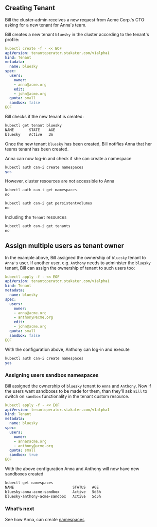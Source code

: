 ## Creating Tenant

Bill the cluster-admin receives a new request from Acme Corp.'s CTO asking for a new tenant for Anna's team.

Bill creates a new tenant `bluesky` in the cluster according to the tenant's profile:

```yaml
kubectl create -f - << EOF
apiVersion: tenantoperator.stakater.com/v1alpha1
kind: Tenant
metadata:
  name: bluesky
spec:
  users:
    owner:
    - anna@acme.org
    edit:
    - john@acme.org
  quota: small
  sandbox: false
EOF
```

Bill checks if the new tenant is created:

```bash
kubectl get tenant bluesky
NAME       STATE    AGE
bluesky    Active   3m
```

Once the new tenant `bluesky` has been created, Bill notifies Anna that her teams tenant has been created.

Anna can now log-in and check if she can create a namespace

```bash
kubectl auth can-i create namespaces
yes
```

However, cluster resources are not accessible to Anna

```bash
kubectl auth can-i get namespaces
no

kubectl auth can-i get persistentvolumes
no
```

Including the `Tenant` resources

```bash
kubectl auth can-i get tenants
no
```

## Assign multiple users as tenant owner

In the example above, Bill assigned the ownership of `bluesky` tenant to `Anna's` user. If another user, e.g. `Anthony` needs to administer the `bluesky` tenant, Bill can assign the ownership of tenant to such users too:

```yaml
kubectl apply -f - << EOF
apiVersion: tenantoperator.stakater.com/v1alpha1
kind: Tenant
metadata:
  name: bluesky
spec:
  users:
    owner:
    - anna@acme.org
    - anthony@acme.org
    edit:
    - john@acme.org
  quota: small
  sandbox: false
EOF
```

With the configuration above, Anthony can log-in and execute

```bash
kubectl auth can-i create namespaces
yes
```

### Assigning users sandbox namespaces

Bill assigned the ownership of `bluesky` tenant to `Anna` and `Anthony`. Now if the users want sandboxes to be made for them, than they'll ask `Bill` to switch on `sandbox` functionality in the tenant custom resource.

```yaml
kubectl apply -f - << EOF
apiVersion: tenantoperator.stakater.com/v1alpha1
kind: Tenant
metadata:
  name: bluesky
spec:
  users:
    owner:
    - anna@acme.org
    - anthony@acme.org
  quota: small
  sandbox: true
EOF
```

With the above configuration Anna and Anthony will now have new sandboxes created

```bash
kubectl get namespaces
NAME                           STATUS   AGE
bluesky-anna-acme-sandbox      Active   5d5h
bluesky-anthony-acme-sandbox   Active   5d5h
```

### What’s next

See how Anna, can create [namespaces](./namespace.html)
